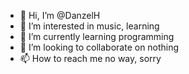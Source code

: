 - 👋 Hi, I’m @DanzelH
- 👀 I’m interested in music, learning
- 🌱 I’m currently learning programming
- 💞️ I’m looking to collaborate on nothing
- 📫 How to reach me no way, sorry

<!---
DanzelH/DanzelH is a ✨ special ✨ repository because its `README.md` (this file) appears on your GitHub profile.
You can click the Preview link to take a look at your changes.
--->
